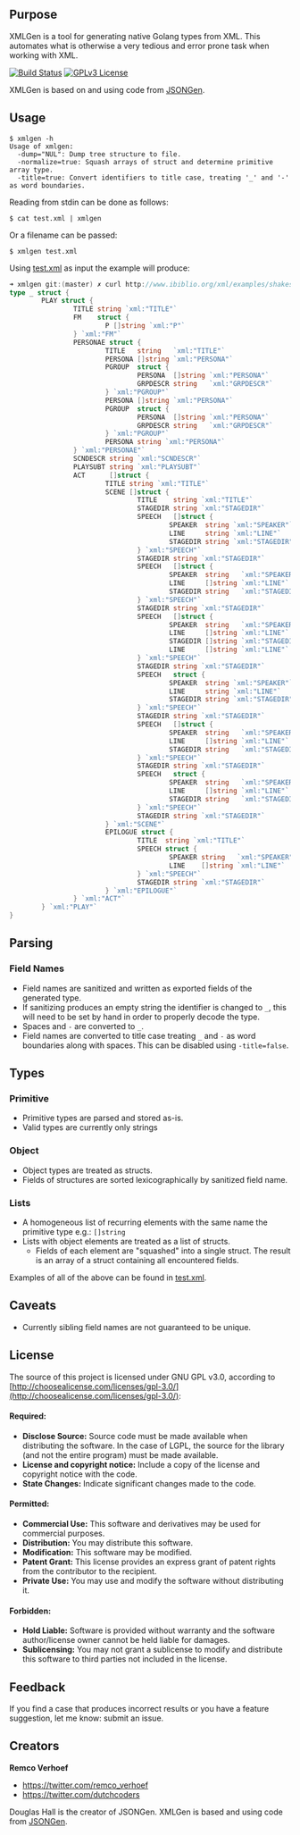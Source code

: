## Purpose
XMLGen is a tool for generating native Golang types from XML. This automates what is otherwise a very tedious and error prone task when working with XML.

[![Build Status](http://img.shields.io/travis/dutchcoders/XMLGen.svg?style=flat)](https://travis-ci.org/dutchcoders/XMLGen)
[![GPLv3 License](http://img.shields.io/badge/license-GPLv3-blue.svg?style=flat)](http://choosealicense.com/licenses/gpl-3.0/)

XMLGen is based on and using code from [JSONGen](https://github.com/bemasher/JSONGen).

## Usage

```
$ xmlgen -h
Usage of xmlgen:
  -dump="NUL": Dump tree structure to file.
  -normalize=true: Squash arrays of struct and determine primitive array type.
  -title=true: Convert identifiers to title case, treating '_' and '-' as word boundaries.
```

Reading from stdin can be done as follows:
```
$ cat test.xml | xmlgen
```

Or a filename can be passed:
```
$ xmlgen test.xml
```

Using [test.xml](test.xml) as input the example will produce:
```go
➜ xmlgen git:(master) ✗ curl http://www.ibiblio.org/xml/examples/shakespeare/all_well.xml | xmlgen
type _ struct {
        PLAY struct {
                TITLE string `xml:"TITLE"`
                FM    struct {
                        P []string `xml:"P"`
                } `xml:"FM"`
                PERSONAE struct {
                        TITLE   string   `xml:"TITLE"`
                        PERSONA []string `xml:"PERSONA"`
                        PGROUP  struct {
                                PERSONA  []string `xml:"PERSONA"`
                                GRPDESCR string   `xml:"GRPDESCR"`
                        } `xml:"PGROUP"`
                        PERSONA []string `xml:"PERSONA"`
                        PGROUP  struct {
                                PERSONA  []string `xml:"PERSONA"`
                                GRPDESCR string   `xml:"GRPDESCR"`
                        } `xml:"PGROUP"`
                        PERSONA string `xml:"PERSONA"`
                } `xml:"PERSONAE"`
                SCNDESCR string `xml:"SCNDESCR"`
                PLAYSUBT string `xml:"PLAYSUBT"`
                ACT      []struct {
                        TITLE string `xml:"TITLE"`
                        SCENE []struct {
                                TITLE    string `xml:"TITLE"`
                                STAGEDIR string `xml:"STAGEDIR"`
                                SPEECH   []struct {
                                        SPEAKER  string `xml:"SPEAKER"`
                                        LINE     string `xml:"LINE"`
                                        STAGEDIR string `xml:"STAGEDIR"`
                                } `xml:"SPEECH"`
                                STAGEDIR string `xml:"STAGEDIR"`
                                SPEECH   []struct {
                                        SPEAKER  string   `xml:"SPEAKER"`
                                        LINE     []string `xml:"LINE"`
                                        STAGEDIR string   `xml:"STAGEDIR"`
                                } `xml:"SPEECH"`
                                STAGEDIR string `xml:"STAGEDIR"`
                                SPEECH   []struct {
                                        SPEAKER  string   `xml:"SPEAKER"`
                                        LINE     []string `xml:"LINE"`
                                        STAGEDIR []string `xml:"STAGEDIR"`
                                        LINE     []string `xml:"LINE"`
                                } `xml:"SPEECH"`
                                STAGEDIR string `xml:"STAGEDIR"`
                                SPEECH   struct {
                                        SPEAKER  string `xml:"SPEAKER"`
                                        LINE     string `xml:"LINE"`
                                        STAGEDIR string `xml:"STAGEDIR"`
                                } `xml:"SPEECH"`
                                STAGEDIR string `xml:"STAGEDIR"`
                                SPEECH   []struct {
                                        SPEAKER  string   `xml:"SPEAKER"`
                                        LINE     []string `xml:"LINE"`
                                        STAGEDIR string   `xml:"STAGEDIR"`
                                } `xml:"SPEECH"`
                                STAGEDIR string `xml:"STAGEDIR"`
                                SPEECH   struct {
                                        SPEAKER  string   `xml:"SPEAKER"`
                                        LINE     []string `xml:"LINE"`
                                        STAGEDIR string   `xml:"STAGEDIR"`
                                } `xml:"SPEECH"`
                                STAGEDIR string `xml:"STAGEDIR"`
                        } `xml:"SCENE"`
                        EPILOGUE struct {
                                TITLE  string `xml:"TITLE"`
                                SPEECH struct {
                                        SPEAKER string   `xml:"SPEAKER"`
                                        LINE    []string `xml:"LINE"`
                                } `xml:"SPEECH"`
                                STAGEDIR string `xml:"STAGEDIR"`
                        } `xml:"EPILOGUE"`
                } `xml:"ACT"`
        } `xml:"PLAY"`
}
```

## Parsing
### Field Names
  * Field names are sanitized and written as exported fields of the generated type.
  * If sanitizing produces an empty string the identifier is changed to `_`, this will need to be set by hand in order to properly decode the type.
  * Spaces and `-` are converted to `_`.
  * Field names are converted to title case treating `_` and `-` as word boundaries along with spaces. This can be disabled using `-title=false`.

## Types
### Primitive
  * Primitive types are parsed and stored as-is.
  * Valid types are currently only strings

### Object
  * Object types are treated as structs.
  * Fields of structures are sorted lexicographically by sanitized field name.

### Lists
  * A homogeneous list of recurring elements with the same name the primitive type e.g.: `[]string`
  * Lists with object elements are treated as a list of structs.
    * Fields of each element are "squashed" into a single struct. The result is an array of a struct containing all encountered fields.   

Examples of all of the above can be found in [test.xml](test.xml).

## Caveats
  * Currently sibling field names are not guaranteed to be unique.

## License
The source of this project is licensed under GNU GPL v3.0, according to [http://choosealicense.com/licenses/gpl-3.0/](http://choosealicense.com/licenses/gpl-3.0/):

#### Required:

 * **Disclose Source:** Source code must be made available when distributing the software. In the case of LGPL, the source for the library (and not the entire program) must be made available.
 * **License and copyright notice:** Include a copy of the license and copyright notice with the code.
 * **State Changes:** Indicate significant changes made to the code.

#### Permitted:

 * **Commercial Use:** This software and derivatives may be used for commercial purposes.
 * **Distribution:** You may distribute this software.
 * **Modification:** This software may be modified.
 * **Patent Grant:** This license provides an express grant of patent rights from the contributor to the recipient.
 * **Private Use:** You may use and modify the software without distributing it.

#### Forbidden:

 * **Hold Liable:** Software is provided without warranty and the software author/license owner cannot be held liable for damages.
 * **Sublicensing:** You may not grant a sublicense to modify and distribute this software to third parties not included in the license.

## Feedback
If you find a case that produces incorrect results or you have a feature suggestion, let me know: submit an issue.

## Creators

**Remco Verhoef**
- <https://twitter.com/remco_verhoef>
- <https://twitter.com/dutchcoders>

Douglas Hall is the creator of JSONGen. XMLGen is based and using code from [JSONGen](https://github.com/bemasher/JSONGen).

